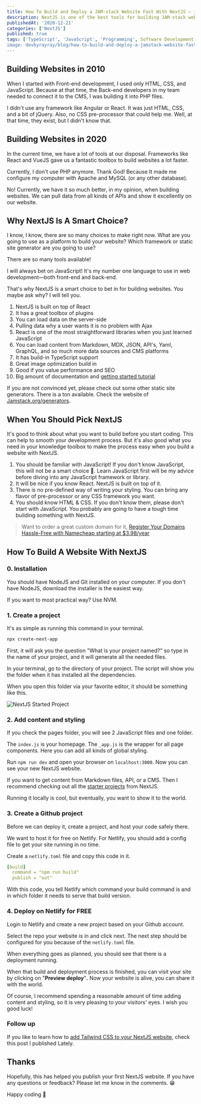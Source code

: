 ```yaml
---
title: How To Build and Deploy a JAM-stack Website Fast With NextJS — in 5 steps
description: NextJS is one of the best tools for building JAM-stack websites with all kinds of content sources.
publishedAt: '2020-12-21'
categories: ['NextJS']
published: true
tags: ['TypeScript', 'JavaScript', 'Programming', Software Development']
image: devbyrayray/blog/how-to-build-and-deploy-a-jamstack-website-fast-with-next-js
---
```


## Building Websites in 2010

When I started with Front-end development, I used only HTML, CSS, and JavaScript. Because at that time, the Back-end developers in my team needed to connect it to the CMS, I was building it into PHP files.

I didn't use any framework like Angular or React. It was just HTML, CSS, and a bit of jQuery. Also, no CSS pre-processor that could help me. Well, at that time, they exist, but I didn't know that.

## Building Websites in 2020

In the current time, we have a lot of tools at our disposal. Frameworks like React and VueJS gave us a fantastic toolbox to build websites a lot faster.

Currently, I don't use PHP anymore. Thank God! Because It made me configure my computer with Apache and MySQL (or any other database).

No! Currently, we have it so much better, in my opinion, when building websites. We can pull data from all kinds of APIs and show it excellently on our website. 

## Why NextJS Is A Smart Choice?

I know, I know, there are so many choices to make right now. What are you going to use as a platform to build your website? Which framework or static site generator are you going to use?

There are so many tools available!

I will always bet on JavaScript! It's my number one language to use in web development—both front-end and back-end.

That's why NextJS is a smart choice to bet in for building websites. You maybe ask why? I will tell you.

1. NextJS is built on top of React
2. It has a great toolbox of plugins
3. You can load data on the server-side
4. Pulling data why a user wants it is no problem with Ajax
5. React is one of the most straightforward libraries when you just learned JavaScript
6. You can load content from Markdown, MDX, JSON, API's, Yaml, GraphQL, and so much more data sources and CMS platforms
7. It has build-in TypeScript support
8. Great image optimization build in
9. Good if you value performance and SEO
10. Big amount of documentation and [getting started tutorial](https://nextjs.org/learn/basics/create-nextjs-app)

If you are not convinced yet, please check out some other static site generators. There is a ton available. Check the website of [Jamstack.org/generators](https://jamstack.org/generators/).

## When You Should Pick NextJS

It's good to think about what you want to build before you start coding. This can help to smooth your development process. But it's also good what you need in your knowledge toolbox to make the process easy when you build a website with NextJS.

1. You should be familiar with JavaScript! If you don't know JavaScript, this will not be a smart choice 🥴. Learn JavaScript first will be my advice before diving into any JavaScript framework or library.
2. It will be nice if you know React. NextJS is built on top of it.
3. There is no pre-defined way of writing your styling. You can bring any flavor of pre-processor or any CSS framework you want.
4. You should know HTML & CSS. If you don't know them, please don't start with JavaScript. You probably are going to have a tough time building something with NextJS.

> Want to order a great custom domain for it, <a href="https://www.dpbolvw.net/click-100299090-11429042" target="_top">Register Your Domains Hassle-Free with Namecheap starting at $3.98/year</a><img src="https://www.lduhtrp.net/image-100299090-11429042" width="1" height="1" border="0"/>


## How To Build A Website With NextJS

### 0. Installation

You should have NodeJS and Git installed on your computer. If you don't have NodeJS, download the installer is the easiest way.

If you want to most practical way? Use NVM.

### 1. Create a project

It's as simple as running this command in your terminal.

```bash
npx create-next-app
```

First, it will ask you the question "What is your project named?" so type in the name of your project, and it will generate all the needed files.

In your terminal, go to the directory of your project. The script will show you the folder when it has installed all the dependencies.

When you open this folder via your favorite editor, it should be something like this.

![NextJS Started Project](https://miro.medium.com/max/1400/1*OGX09m-Kx_a723gcm5pJ2Q.png)

### 2. Add content and styling

If you check the pages folder, you will see 2 JavaScript files and one folder. 

The `index.js` is your homepage. The `_app.js` is the wrapper for all page components. Here you can add all kinds of global styling.

Run `npm run dev` and open your browser on `localhost:3000`. Now you can see your new NextJS website.

If you want to get content from Markdown files, API, or a CMS. Then I recommend checking out all the [starter projects](https://nextjs.org/docs/basic-features/data-fetching) from NextJS.

Running it locally is cool, but eventually, you want to show it to the world. 

### 3. Create a Github project

Before we can deploy it, create a project, and host your code safely there.

We want to host it for free on Netlify. For Netlify, you should add a config file to get your site running in no time.

Create a `netlify.toml` file and copy this code in it.

```yaml
[build]
  command = "npm run build"
  publish = "out"
```

With this code, you tell Netlify which command your build command is and in which folder it needs to serve that build version.

### 4. Deploy on Netlify for FREE

Login to Netlify and create a new project based on your Github account.

Select the repo your website is in and click next. The next step should be configured for you because of the `netlify.toml` file.

When everything goes as planned, you should see that there is a deployment running.

When that build and deployment process is finished, you can visit your site by clicking on "**Preview deploy**"**.** Now your website is alive, you can share it with the world.

Of course, I recommend spending a reasonable amount of time adding content and styling, so it is very pleasing to your visitors' eyes. I wish you good luck!

### Follow up
If you like to learn how to [add Tailwind CSS to your NextJS website](https://byrayray.dev/posts/2020-12-27-why-use-tailwind-css-with-nextjs), check this post I published Lately.

## Thanks

Hopefully, this has helped you publish your first NextJS website. If you have any questions or feedback? Please let me know in the comments. 😁

Happy coding 🚀
